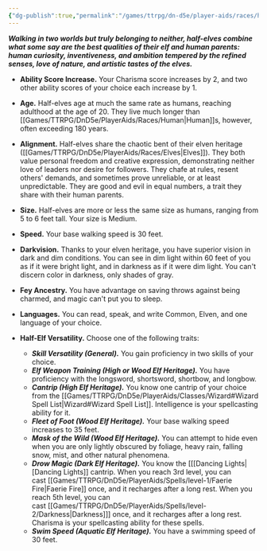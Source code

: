```yaml
---
{"dg-publish":true,"permalink":"/games/ttrpg/dn-d5e/player-aids/races/half-elf/","tags":["ttrpg/dnd/5e","races"],"noteIcon":""}
---
```



_**Walking in two worlds but truly belonging to neither, half-elves combine what some say are the best qualities of their elf and human parents: human curiosity, inventiveness, and ambition tempered by the refined senses, love of nature, and artistic tastes of the elves.**_

- **Ability Score Increase.** Your Charisma score increases by 2, and two other ability scores of your choice each increase by 1.

- **Age.** Half-elves age at much the same rate as humans, reaching adulthood at the age of 20. They live much longer than [[Games/TTRPG/DnD5e/PlayerAids/Races/Human\|Human]]s, however, often exceeding 180 years.

- **Alignment.** Half-elves share the chaotic bent of their elven heritage ([[Games/TTRPG/DnD5e/PlayerAids/Races/Elves\|Elves]]). They both value personal freedom and creative expression, demonstrating neither love of leaders nor desire for followers. They chafe at rules, resent others' demands, and sometimes prove unreliable, or at least unpredictable. They are good and evil in equal numbers, a trait they share with their human parents.

- **Size.** Half-elves are more or less the same size as humans, ranging from 5 to 6 feet tall. Your size is Medium.

- **Speed.** Your base walking speed is 30 feet.

- **Darkvision.** Thanks to your elven heritage, you have superior vision in dark and dim conditions. You can see in dim light within 60 feet of you as if it were bright light, and in darkness as if it were dim light. You can't discern color in darkness, only shades of gray.

- **Fey Ancestry.** You have advantage on saving throws against being charmed, and magic can't put you to sleep.

- **Languages.** You can read, speak, and write Common, Elven, and one language of your choice.

- **Half-Elf Versatility.** Choose one of the following traits:
    - _**Skill Versatility (General).**_ You gain proficiency in two skills of your choice.
    - _**Elf Weapon Training (High or Wood Elf Heritage).**_ You have proficiency with the longsword, shortsword, shortbow, and longbow.
    - _**Cantrip (High Elf Heritage).**_ You know one cantrip of your choice from the [[Games/TTRPG/DnD5e/PlayerAids/Classes/Wizard#Wizard Spell List\|Wizard#Wizard Spell List]]. Intelligence is your spellcasting ability for it.
    - _**Fleet of Foot (Wood Elf Heritage).**_ Your base walking speed increases to 35 feet.
    - _**Mask of the Wild (Wood Elf Heritage).**_ You can attempt to hide even when you are only lightly obscured by foliage, heavy rain, falling snow, mist, and other natural phenomena.
    - _**Drow Magic (Dark Elf Heritage).**_ You know the [[[Dancing Lights\|[Dancing Lights]] cantrip. When you reach 3rd level, you can cast [[Games/TTRPG/DnD5e/PlayerAids/Spells/level-1/Faerie Fire\|Faerie Fire]] once, and it recharges after a long rest. When you reach 5th level, you can cast [[Games/TTRPG/DnD5e/PlayerAids/Spells/level-2/Darkness\|Darkness]]] once, and it recharges after a long rest. Charisma is your spellcasting ability for these spells.
    - _**Swim Speed (Aquatic Elf Heritage).**_ You have a swimming speed of 30 feet.